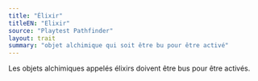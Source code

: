 ```yaml
---
title: "Élixir"
titleEN: "Elixir"
source: "Playtest Pathfinder"
layout: trait
summary: "objet alchimique qui soit être bu pour être activé"
---
```

Les objets alchimiques appelés élixirs doivent être bus pour être activés.
